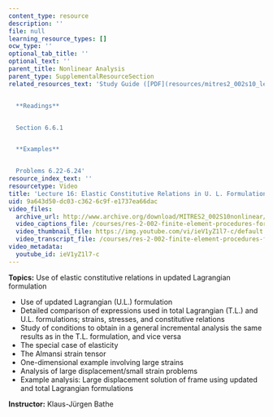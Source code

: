 ```yaml
---
content_type: resource
description: ''
file: null
learning_resource_types: []
ocw_type: ''
optional_tab_title: ''
optional_text: ''
parent_title: Nonlinear Analysis
parent_type: SupplementalResourceSection
related_resources_text: 'Study Guide ([PDF](resources/mitres2_002s10_lec16))


  **Readings**


  Section 6.6.1


  **Examples**


  Problems 6.22-6.24'
resource_index_text: ''
resourcetype: Video
title: 'Lecture 16: Elastic Constitutive Relations in U. L. Formulation'
uid: 9a643d50-dc03-c362-6c9f-e1737ea66dac
video_files:
  archive_url: http://www.archive.org/download/MITRES2_002S10nonlinear/MITRES2_002S10nonlinear_lec16_300k.mp4
  video_captions_file: /courses/res-2-002-finite-element-procedures-for-solids-and-structures-spring-2010/6816d90156135d0394b742ccfec5d409_ieV1yZ1l7-c.vtt
  video_thumbnail_file: https://img.youtube.com/vi/ieV1yZ1l7-c/default.jpg
  video_transcript_file: /courses/res-2-002-finite-element-procedures-for-solids-and-structures-spring-2010/43ab3df69b8303e73dd18beec289325f_ieV1yZ1l7-c.pdf
video_metadata:
  youtube_id: ieV1yZ1l7-c
---
```


**Topics:** Use of elastic constitutive relations in updated Lagrangian formulation

*   Use of updated Lagrangian (U.L.) formulation
*   Detailed comparison of expressions used in total Lagrangian (T.L.) and U.L. formulations; strains, stresses, and constitutive relations
*   Study of conditions to obtain in a general incremental analysis the same results as in the T.L. formulation, and vice versa
*   The special case of elasticity
*   The Almansi strain tensor
*   One-dimensional example involving large strains
*   Analysis of large displacement/small strain problems
*   Example analysis: Large displacement solution of frame using updated and total Lagrangian formulations

**Instructor:** Klaus-Jürgen Bathe
